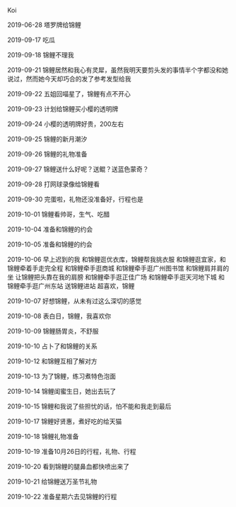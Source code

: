 Koi

2019-06-28
塔罗牌给锦鲤

2019-09-17
吃瓜

2019-09-18
锦鲤不理我

2019-09-21
锦鲤居然和我心有灵犀，虽然我明天要剪头发的事情半个字都没和她说过，然而她今天却巧合的发了参考发型给我

2019-09-22
五姐回喵星了，锦鲤有点不开心

2019-09-23
计划给锦鲤买小樱的透明牌

2019-09-24
小樱的透明牌好贵，200左右

2019-09-25
锦鲤的新月潮汐

2019-09-26
锦鲤的礼物准备

2019-09-27
锦鲤送什么好呢？送鲲？送蓝色蒙奇？

2019-09-28
打网球录像给锦鲤看

2019-09-30
完蛋啦，礼物还没准备好，行程也是

2019-10-01
锦鲤看帅哥，生气、吃醋

2019-10-04
准备和锦鲤的约会

2019-10-05
准备和锦鲤的约会

2019-10-06
早上迟到的我
和锦鲤逛优衣库，锦鲤帮我挑衣服
和锦鲤逛宜家，和锦鲤牵着手走完全程
和锦鲤牵手逛商城
和锦鲤牵手逛广州图书馆
和锦鲤肩并肩的坐
让锦鲤把头靠在我的肩膀
和锦鲤牵手逛正佳广场
和锦鲤牵手逛天河地下城
和锦鲤牵手逛广州东站
送锦鲤进站
超喜欢，锦鲤

2019-10-07
好想锦鲤，从未有过这么深切的感觉

2019-10-08
表白日，锦鲤，我喜欢你

2019-10-09
锦鲤肠胃炎，不舒服

2019-10-10
占卜了和锦鲤的关系

2019-10-12
和锦鲤互相了解对方

2019-10-13
为了锦鲤，练习煮特色泡面

2019-10-14
锦鲤闺蜜生日，她出去玩了

2019-10-15
锦鲤和我说了些担忧的话，怕不能和我走到最后

2019-10-17
锦鲤好贤惠，煮好吃的给天猫

2019-10-18
锦鲤礼物准备

2019-10-19
准备10月26日的行程，礼物、行程

2019-10-20
看到锦鲤的腿鼻血都快喷出来了

2019-10-21
给锦鲤送万圣节礼物

2019-10-22
准备星期六去见锦鲤的行程
